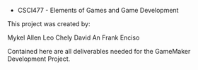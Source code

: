 * CSCI477 - Elements of Games and Game Development

This project was created by:

Mykel Allen
Leo Chely
David An
Frank Enciso

Contained here are all deliverables needed for the GameMaker Development Project.
